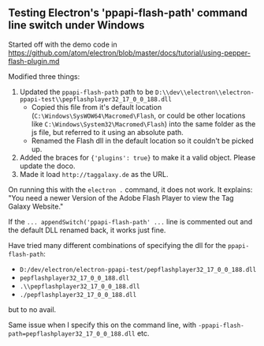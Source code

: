## Testing Electron's 'ppapi-flash-path' command line switch under Windows

Started off with the demo code in https://github.com/atom/electron/blob/master/docs/tutorial/using-pepper-flash-plugin.md

Modified three things:
 1. Updated the `ppapi-flash-path` path to be `D:\\dev\\electron\\electron-ppapi-test\\pepflashplayer32_17_0_0_188.dll`
      - Copied this file from it's default location (`C:\Windows\SysWOW64\Macromed\Flash`, or could be other locations like `C:\Windows\System32\Macromed\Flash`) into the same folder as the js file, but referred to it using an absolute path.
      - Renamed the Flash dll in the default location so it couldn't be picked up.
 2. Added the braces for `{'plugins': true}` to make it a valid object. Please update the doco.
 3. Made it load `http://taggalaxy.de` as the URL.

On running this with the `electron .` command, it does not work. It explains: "You need a newer Version of the Adobe Flash Player to view the Tag Galaxy Website."

If the `... appendSwitch('ppapi-flash-path' ...` line is commented out and the default DLL renamed back, it works just fine.

Have tried many different combinations of specifying the dll for the `ppapi-flash-path`:
 - `D:/dev/electron/electron-ppapi-test/pepflashplayer32_17_0_0_188.dll`
 - `pepflashplayer32_17_0_0_188.dll`
 - `.\\pepflashplayer32_17_0_0_188.dll`
 - `./pepflashplayer32_17_0_0_188.dll`

but to no avail.

Same issue when I specify this on the command line, with `-ppapi-flash-path=pepflashplayer32_17_0_0_188.dll` etc.
